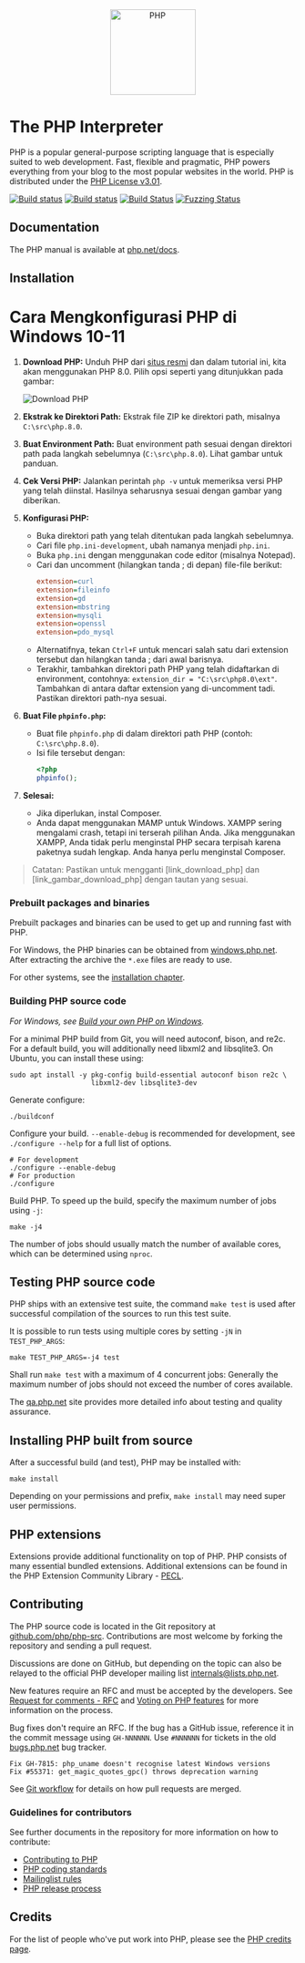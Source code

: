<div align="center">
    <a href="https://php.net">
        <img
            alt="PHP"
            src="https://www.php.net/images/logos/new-php-logo.svg"
            width="150">
    </a>
</div>

# The PHP Interpreter

PHP is a popular general-purpose scripting language that is especially suited to
web development. Fast, flexible and pragmatic, PHP powers everything from your
blog to the most popular websites in the world. PHP is distributed under the
[PHP License v3.01](LICENSE).

[![Build status](https://travis-ci.org/php/php-src.svg?branch=master)](https://travis-ci.org/php/php-src)
[![Build status](https://ci.appveyor.com/api/projects/status/meyur6fviaxgdwdy/branch/master?svg=true)](https://ci.appveyor.com/project/php/php-src)
[![Build Status](https://dev.azure.com/phpazuredevops/php/_apis/build/status/php.php-src?branchName=master)](https://dev.azure.com/phpazuredevops/php/_build/latest?definitionId=1&branchName=master)
[![Fuzzing Status](https://oss-fuzz-build-logs.storage.googleapis.com/badges/php.svg)](https://bugs.chromium.org/p/oss-fuzz/issues/list?sort=-opened&can=1&q=proj:php)

## Documentation

The PHP manual is available at [php.net/docs](https://php.net/docs).

## Installation
# Cara Mengkonfigurasi PHP di Windows 10-11

1. **Download PHP:**
   Unduh PHP dari [situs resmi](link_download_php) dan dalam tutorial ini, kita akan menggunakan PHP 8.0. Pilih opsi seperti yang ditunjukkan pada gambar:

   ![Download PHP](link_gambar_download_php)

2. **Ekstrak ke Direktori Path:**
   Ekstrak file ZIP ke direktori path, misalnya `C:\src\php.8.0`.

3. **Buat Environment Path:**
   Buat environment path sesuai dengan direktori path pada langkah sebelumnya (`C:\src\php.8.0`). Lihat gambar untuk panduan.

4. **Cek Versi PHP:**
   Jalankan perintah `php -v` untuk memeriksa versi PHP yang telah diinstal. Hasilnya seharusnya sesuai dengan gambar yang diberikan.

5. **Konfigurasi PHP:**
   - Buka direktori path yang telah ditentukan pada langkah sebelumnya.
   - Cari file `php.ini-development`, ubah namanya menjadi `php.ini`.
   - Buka `php.ini` dengan menggunakan code editor (misalnya Notepad).
   - Cari dan uncomment (hilangkan tanda ; di depan) file-file berikut:
      ```ini
      extension=curl
      extension=fileinfo
      extension=gd
      extension=mbstring
      extension=mysqli
      extension=openssl
      extension=pdo_mysql
      ```
   - Alternatifnya, tekan `Ctrl+F` untuk mencari salah satu dari extension tersebut dan hilangkan tanda ; dari awal barisnya.
   - Terakhir, tambahkan direktori path PHP yang telah didaftarkan di environment, contohnya: `extension_dir = "C:\src\php8.0\ext"`. Tambahkan di antara daftar extension yang di-uncomment tadi. Pastikan direktori path-nya sesuai.

6. **Buat File `phpinfo.php`:**
   - Buat file `phpinfo.php` di dalam direktori path PHP (contoh: `C:\src\php.8.0`).
   - Isi file tersebut dengan:
      ```php
      <?php
      phpinfo();
      ```

7. **Selesai:**
   - Jika diperlukan, instal Composer.
   - Anda dapat menggunakan MAMP untuk Windows. XAMPP sering mengalami crash, tetapi ini terserah pilihan Anda. Jika menggunakan XAMPP, Anda tidak perlu menginstal PHP secara terpisah karena paketnya sudah lengkap. Anda hanya perlu menginstal Composer.

> Catatan: Pastikan untuk mengganti [link_download_php] dan [link_gambar_download_php] dengan tautan yang sesuai.


### Prebuilt packages and binaries

Prebuilt packages and binaries can be used to get up and running fast with PHP.

For Windows, the PHP binaries can be obtained from
[windows.php.net](https://windows.php.net). After extracting the archive the
`*.exe` files are ready to use.

For other systems, see the [installation chapter](https://php.net/install).

### Building PHP source code

*For Windows, see [Build your own PHP on Windows](https://wiki.php.net/internals/windows/stepbystepbuild_sdk_2).*

For a minimal PHP build from Git, you will need autoconf, bison, and re2c. For
a default build, you will additionally need libxml2 and libsqlite3. On Ubuntu,
you can install these using:

    sudo apt install -y pkg-config build-essential autoconf bison re2c \
                        libxml2-dev libsqlite3-dev

Generate configure:

    ./buildconf

Configure your build. `--enable-debug` is recommended for development, see
`./configure --help` for a full list of options.

    # For development
    ./configure --enable-debug
    # For production
    ./configure

Build PHP. To speed up the build, specify the maximum number of jobs using `-j`:

    make -j4

The number of jobs should usually match the number of available cores, which
can be determined using `nproc`.

## Testing PHP source code

PHP ships with an extensive test suite, the command `make test` is used after
successful compilation of the sources to run this test suite.

It is possible to run tests using multiple cores by setting `-jN` in
`TEST_PHP_ARGS`:

    make TEST_PHP_ARGS=-j4 test

Shall run `make test` with a maximum of 4 concurrent jobs: Generally the maximum
number of jobs should not exceed the number of cores available.

The [qa.php.net](https://qa.php.net) site provides more detailed info about
testing and quality assurance.

## Installing PHP built from source

After a successful build (and test), PHP may be installed with:

    make install

Depending on your permissions and prefix, `make install` may need super user
permissions.

## PHP extensions

Extensions provide additional functionality on top of PHP. PHP consists of many
essential bundled extensions. Additional extensions can be found in the PHP
Extension Community Library - [PECL](https://pecl.php.net).

## Contributing

The PHP source code is located in the Git repository at
[github.com/php/php-src](https://github.com/php/php-src). Contributions are most
welcome by forking the repository and sending a pull request.

Discussions are done on GitHub, but depending on the topic can also be relayed
to the official PHP developer mailing list internals@lists.php.net.

New features require an RFC and must be accepted by the developers. See
[Request for comments - RFC](https://wiki.php.net/rfc) and
[Voting on PHP features](https://wiki.php.net/rfc/voting) for more information
on the process.

Bug fixes don't require an RFC. If the bug has a GitHub issue, reference it in
the commit message using `GH-NNNNNN`. Use `#NNNNNN` for tickets in the old
[bugs.php.net](https://bugs.php.net) bug tracker.

    Fix GH-7815: php_uname doesn't recognise latest Windows versions
    Fix #55371: get_magic_quotes_gpc() throws deprecation warning

See [Git workflow](https://wiki.php.net/vcs/gitworkflow) for details on how pull
requests are merged.

### Guidelines for contributors

See further documents in the repository for more information on how to
contribute:

- [Contributing to PHP](/CONTRIBUTING.md)
- [PHP coding standards](/CODING_STANDARDS.md)
- [Mailinglist rules](/docs/mailinglist-rules.md)
- [PHP release process](/docs/release-process.md)

## Credits

For the list of people who've put work into PHP, please see the
[PHP credits page](https://php.net/credits.php).

